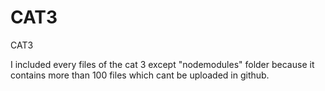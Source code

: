 # CAT3
CAT3

I included every files of the cat 3 except "nodemodules" folder because it contains more than 100 files which cant be uploaded in github. 
